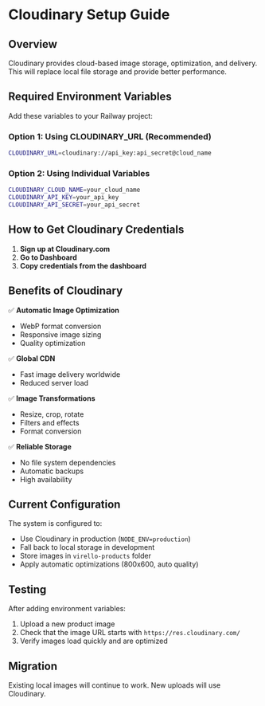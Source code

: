 # Cloudinary Setup Guide

## Overview
Cloudinary provides cloud-based image storage, optimization, and delivery. This will replace local file storage and provide better performance.

## Required Environment Variables

Add these variables to your Railway project:

### Option 1: Using CLOUDINARY_URL (Recommended)
```bash
CLOUDINARY_URL=cloudinary://api_key:api_secret@cloud_name
```

### Option 2: Using Individual Variables
```bash
CLOUDINARY_CLOUD_NAME=your_cloud_name
CLOUDINARY_API_KEY=your_api_key
CLOUDINARY_API_SECRET=your_api_secret
```

## How to Get Cloudinary Credentials

1. **Sign up at Cloudinary.com**
2. **Go to Dashboard**
3. **Copy credentials from the dashboard**

## Benefits of Cloudinary

✅ **Automatic Image Optimization**
- WebP format conversion
- Responsive image sizing
- Quality optimization

✅ **Global CDN**
- Fast image delivery worldwide
- Reduced server load

✅ **Image Transformations**
- Resize, crop, rotate
- Filters and effects
- Format conversion

✅ **Reliable Storage**
- No file system dependencies
- Automatic backups
- High availability

## Current Configuration

The system is configured to:
- Use Cloudinary in production (`NODE_ENV=production`)
- Fall back to local storage in development
- Store images in `virello-products` folder
- Apply automatic optimizations (800x600, auto quality)

## Testing

After adding environment variables:
1. Upload a new product image
2. Check that the image URL starts with `https://res.cloudinary.com/`
3. Verify images load quickly and are optimized

## Migration

Existing local images will continue to work. New uploads will use Cloudinary.
